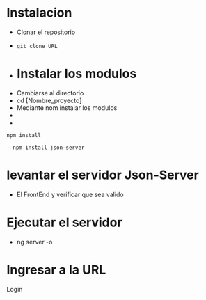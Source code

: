# Instalacion
- Clonar el repositorio
- ```
  git clone URL
  ```
- # Instalar los modulos
- Cambiarse al directorio
- cd [Nombre_proyecto]
- Mediante nom instalar los modulos
- 
- 
 ```
 npm install
```
```
- npm install json-server
```

# levantar el servidor Json-Server
- El FrontEnd y verificar que sea valido


# Ejecutar el servidor
- ng server -o

# Ingresar a la URL

Login

